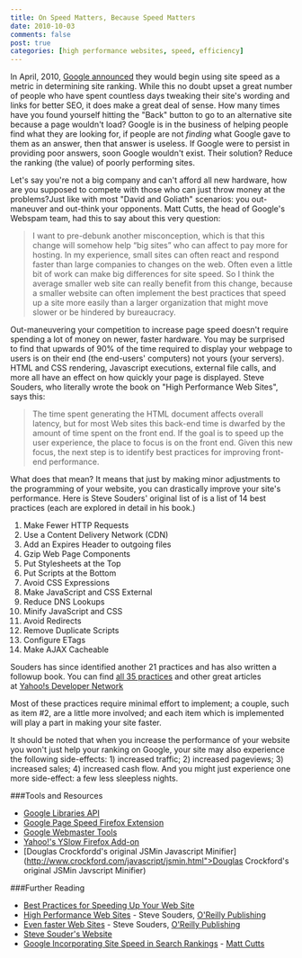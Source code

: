 ```yaml
--- 
title: On Speed Matters, Because Speed Matters
date: 2010-10-03
comments: false
post: true
categories: [high performance websites, speed, efficiency]
---
```


In April, 2010, [Google announced](http://googlewebmastercentral.blogspot.com/2010/04/using-site-speed-in-web-search-ranking.html) they would begin using site speed as a metric in determining site ranking. While this no doubt upset a great number of people who have spent countless days tweaking their site's wording and links for better SEO, it does make a great deal of sense. How many times have you found yourself hitting the "Back" button to go to an alternative site because a page wouldn't load? Google is in the business of helping people find what they are looking for, if people are not *finding* what Google gave to them as an answer, then that answer is useless. If Google were to persist in providing poor answers, soon Google wouldn't exist. Their solution? Reduce the ranking (the value) of poorly performing sites.

Let's say you're not a big company and can't afford all new hardware, how are you supposed to compete with those who can just throw money at the problems?Just like with most "David and Goliath" scenarios: you out-maneuver and out-think your opponents. Matt Cutts, the head of Google's Webspam team, had this to say about this very question:

> I want to pre-debunk another misconception, which is that this change will somehow help “big sites” who can affect to pay more for hosting. In my experience, small sites can often react and respond faster than large companies to changes on the web. Often even a little bit of work can make big differences for site speed. So I think the average smaller web site can really benefit from this change, because a smaller website can often implement the best practices that speed up a site more easily than a larger organization that might move slower or be hindered by bureaucracy.

Out-maneuvering your competition to increase page speed doesn't require spending a lot of money on newer, faster hardware. You may be surprised to find that upwards of 90% of the time required to display your webpage to users is on their end (the end-users' computers) not yours (your servers). HTML and CSS rendering, Javascript executions, external file calls, and more all have an effect on how quickly your page is displayed. Steve Souders, who literally wrote the book on "High Performance Web Sites", says this:

> The time spent generating the HTML document affects overall latency, but for most Web sites this back-end time is dwarfed by the amount of time spent on the front end. If the goal is to speed up the user experience, the place to focus is on the front end. Given this new focus, the next step is to identify best practices for improving front-end performance.

What does that mean? It means that just by making minor adjustments to the programming of your website, you can drastically improve your site's performance. Here is Steve Souders' original list of is a list of 14 best practices (each are explored in detail in his book.)

1.  Make Fewer HTTP Requests
2.  Use a Content Delivery Network (CDN)
3.  Add an Expires Header to outgoing files
4.  Gzip Web Page Components
5.  Put Stylesheets at the Top
6.  Put Scripts at the Bottom
7.  Avoid CSS Expressions
8.  Make JavaScript and CSS External
9.  Reduce DNS Lookups
10.  Minify JavaScript and CSS
11.  Avoid Redirects
12.  Remove Duplicate Scripts
13.  Configure ETags
14.  Make AJAX Cacheable

Souders has since identified another 21 practices and has also written a followup book. You can find [all 35 practices](http://developer.yahoo.com/performance/rules.html) and other great articles at [Yahoo!s Developer Network](http://developer.yahoo.com/)

Most of these practices require minimal effort to implement; a couple, such as item #2, are a little more involved; and each item which is implemented will play a part in making your site faster.

It should be noted that when you increase the performance of your website you won't just help your ranking on Google, your site may also experience the following side-effects: 1) increased traffic; 2) increased pageviews; 3) increased sales; 4) increased cash flow. And you might just experience one more side-effect: a few less sleepless nights.

###Tools and Resources
* [Google Libraries API](http://code.google.com/apis/libraries/)
* [Google Page Speed Firefox Extension](http://code.google.com/speed/page-speed/)
* [Google Webmaster Tools](https://www.google.com/webmasters/tools)
* [Yahoo!'s YSlow Firefox Add-on](https://addons.mozilla.org/en-US/firefox/addon/5369/)
* [Douglas Crockfordd's original JSMin Javascript Minifier](http://www.crockford.com/javascript/jsmin.html">Douglas Crockford's original JSMin Javscript Minifier)

###Further Reading
* [Best Practices for Speeding Up Your Web Site](http://developer.yahoo.com/performance/rules.html)
* [High Performance Web Sites](http://www.amazon.com/gp/product/0596529309?ie=UTF8&amp;tag=dumpgrou-20&amp;linkCode=as2&amp;camp=1789&amp;creative=390957&amp;creativeASIN=0596529309) - Steve Souders, [O'Reilly Publishing](http://oreilly.com/)
* [Even faster Web Sites](http://www.amazon.com/gp/product/0596522304?ie=UTF8&amp;tag=dumpgrou-20&amp;linkCode=as2&amp;camp=1789&amp;creative=390957&amp;creativeASIN=0596522304) - Steve Souders, [O'Reilly Publishing](http://oreilly.com/)
* [Steve Souder's Website](http://stevesouders.com/)
* [Google Incorporating Site Speed in Search Rankings](http://www.mattcutts.com/blog/site-speed/) - [Matt Cutts](http://www.mattcutts.com/blog/)
>
